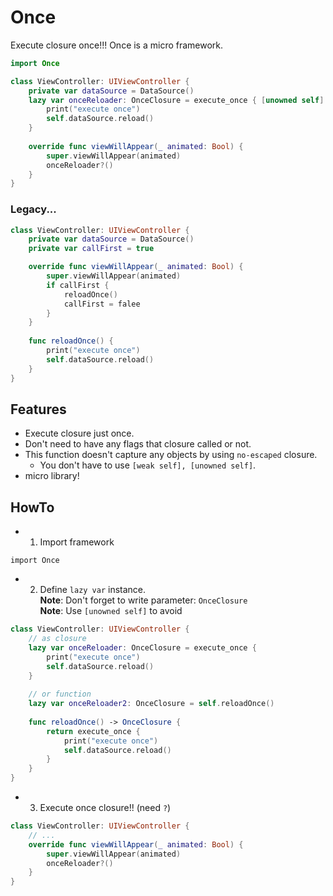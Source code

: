# Once
Execute closure once!!! Once is a micro framework.

```swift
import Once

class ViewController: UIViewController {
    private var dataSource = DataSource()
    lazy var onceReloader: OnceClosure = execute_once { [unowned self] in
        print("execute once")
        self.dataSource.reload()
    }
    
    override func viewWillAppear(_ animated: Bool) {
        super.viewWillAppear(animated)
        onceReloader?()   
    }
}
```

### Legacy...

```swift
class ViewController: UIViewController {
    private var dataSource = DataSource()
    private var callFirst = true

    override func viewWillAppear(_ animated: Bool) {
        super.viewWillAppear(animated)
        if callFirst {
            reloadOnce()
            callFirst = falee
        }
    }
    
    func reloadOnce() {
        print("execute once")
        self.dataSource.reload()
    }    
}
```


## Features
- Execute closure just once.
- Don't need to have any flags that closure called or not.
- This function doesn't capture any objects by using `no-escaped` closure.
    - You don't have to use `[weak self], [unowned self]`.
- micro library!


## HowTo

- 1. Import framework

`import Once`

- 2. Define `lazy var` instance.  
**Note**: Don't forget to write parameter: `OnceClosure`  
**Note**: Use `[unowned self]` to avoid 

```swift
class ViewController: UIViewController {
    // as closure
    lazy var onceReloader: OnceClosure = execute_once {
        print("execute once")
        self.dataSource.reload()
    }
    
    // or function    
    lazy var onceReloader2: OnceClosure = self.reloadOnce()
    
    func reloadOnce() -> OnceClosure {
        return execute_once {
            print("execute once")
            self.dataSource.reload()
        }
    }
}
```

- 3. Execute once closure!! (need `?`)

```swift
class ViewController: UIViewController {
    // ...
    override func viewWillAppear(_ animated: Bool) {
        super.viewWillAppear(animated)
        onceReloader?()
    }
}
```
